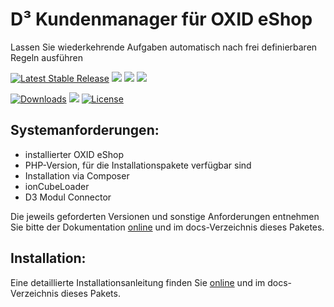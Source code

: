 # D³ Kundenmanager für OXID eShop
Lassen Sie wiederkehrende Aufgaben automatisch nach frei definierbaren Regeln ausführen

[![Latest Stable Release](https://img.shields.io/packagist/v/d3/usermanager.svg?label=aktuelles%20Release)](https://packagist.org/packages/d3/usermanager)
![](https://img.shields.io/badge/V6--konform-komplett-brightgreen.svg)
![](https://img.shields.io/badge/softwaregetestet-komplett-brightgreen.svg)
![](https://img.shields.io/badge/Testabdeckung-100%25-brightgreen.svg)

[![Downloads](https://img.shields.io/packagist/dt/d3/usermanager.svg?label=Downloads)](https://packagist.org/packages/d3/ordermanager)
[![](https://img.shields.io/badge/documentation-online-brightgreen.svg)](https://docs.oxidmodule.com/Kundenmanager/)
[![License](https://img.shields.io/packagist/l/d3/usermanager.svg?label=Lizenz)](https://packagist.org/packages/d3/usermanager)

## Systemanforderungen:
- installierter OXID eShop
- PHP-Version, für die Installationspakete verfügbar sind
- Installation via Composer
- ionCubeLoader
- D3 Modul Connector

Die jeweils geforderten Versionen und sonstige Anforderungen entnehmen Sie bitte der Dokumentation [online](https://docs.oxidmodule.com/Kundenmanager/) und im docs-Verzeichnis dieses Paketes. 

## Installation:

Eine detaillierte Installationsanleitung finden Sie [online](https://docs.oxidmodule.com/Kundenmanager/) und im docs-Verzeichnis dieses Pakets.
